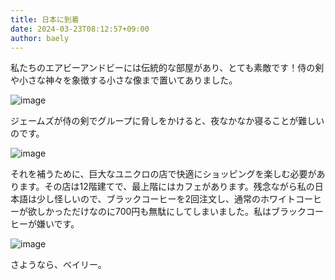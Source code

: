 ```yaml
---
title: 日本に到着
date: 2024-03-23T08:12:57+09:00
author: baely
---
```

私たちのエアビーアンドビーには伝統的な部屋があり、とても素敵です！侍の剣や小さな神々を象徴する小さな像まで置いてありました。

![image](https://github.com/devhou-se/www-jp/assets/5674656/e609bcc8-f1d7-4e1f-9ce6-300bea2d2015)

ジェームズが侍の剣でグループに脅しをかけると、夜なかなか寝ることが難しいのです。

![image](https://github.com/devhou-se/www-jp/assets/5674656/adb39286-d102-4b5a-9c39-0f4d23ee4db0)

それを補うために、巨大なユニクロの店で快適にショッピングを楽しむ必要があります。その店は12階建てで、最上階にはカフェがあります。残念ながら私の日本語は少し怪しいので、ブラックコーヒーを2回注文し、通常のホワイトコーヒーが欲しかっただけなのに700円も無駄にしてしまいました。私はブラックコーヒーが嫌いです。

![image](https://github.com/devhou-se/www-jp/assets/5674656/ea1daca5-a7a5-400d-81c0-cf42178f781e)

さようなら、ベイリー。